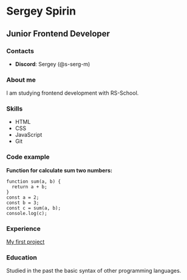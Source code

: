 # Sergey Spirin

## Junior Frontend Developer

### Contacts
- **Discord**: Sergey (@s-serg-m)

### About me
I am studying frontend development with RS-School.

### Skills
- HTML
- CSS
- JavaScript
- Git

### Code example
**Function for calculate sum two numbers:**
```
function sum(a, b) {
  return a + b;
}
const a = 2;
const b = 3;
const c = sum(a, b);
console.log(c);
```

### Experience
[My first project](https://s-serg-m.github.io/rsschool-cv/cv)

### Education
Studied in the past the basic syntax of other programming languages.
